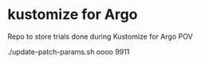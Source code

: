 # kustomize for Argo
Repo to store trials done during Kustomize for Argo POV


./update-patch-params.sh oooo 9911
